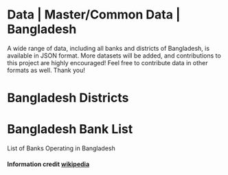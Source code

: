 # Data | Master/Common Data | Bangladesh
A wide range of data, including all banks and districts of Bangladesh, is available in JSON format. More datasets will be added, and contributions to this project are highly encouraged! Feel free to contribute data in other formats as well. Thank you!

# Bangladesh Districts
# Bangladesh Bank List

List of Banks Operating in Bangladesh

#### Information credit [wikipedia](https://en.wikipedia.org/wiki/List_of_banks_in_Bangladesh)
